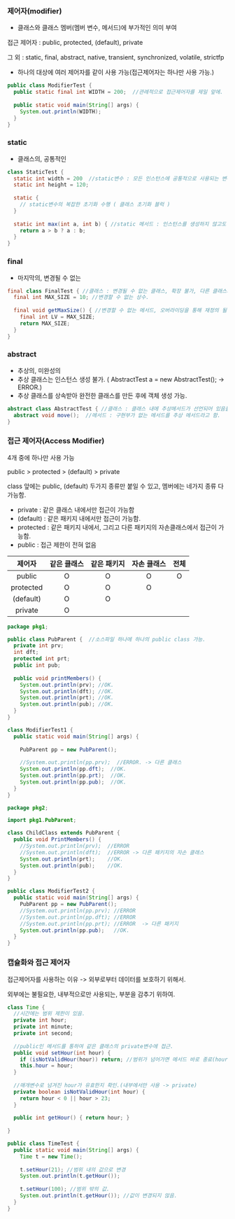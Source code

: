 ### 제어자(modifier)

- 클래스와 클래스 멤버(멤버 변수, 메서드)에 부가적인 의미 부여

접근 제어자 : public, protected, (default), private

그 외 : static, final, abstract, native, transient, synchronized, volatile, strictfp

- 하나의 대상에 여러 제어자를 같이 사용 가능(접근제어자는 하나만 사용 가능.)

```java
public class ModifierTest {
  public static final int WIDTH = 200;  //관례적으로 접근제어자를 제일 앞에.
  
  public static void main(String[] args) {
    System.out.println(WIDTH);
  }
}
```





### static

- 클래스의, 공통적인

```java
class StaticTest {
  static int width = 200  //static변수 : 모든 인스턴스에 공통적으로 사용되는 변수
  static int height = 120;
  
  static {
    // static변수의 복잡한 초기화 수행 ( 클래스 초기화 블럭 )
  }
  
  static int max(int a, int b) { //static 메서드 : 인스턴스를 생성하지 않고도 호출 가능.
    return a > b ? a : b;
  }
}
```





### final

- 마지막의, 변경될 수 없는

```java
final class FinalTest { //클래스 : 변경될 수 없는 클래스, 확장 불가, 다른 클래스의 조상이 될 수 없음.
  final int MAX_SIZE = 10; //변경할 수 없는 상수.
  
  final void getMaxSize() { //변경할 수 없는 메서드, 오버라이딩을 통해 재정의 될 수 없다.
    final int LV = MAX_SIZE;
    return MAX_SIZE;
  }
}
```



### abstract

- 추상의, 미완성의
- 추상 클래스는 인스턴스 생성 불가. ( AbstractTest a = new AbstractTest(); -> ERROR.)
- 추상 클래스를 상속받아 완전한 클래스를 만든 후에 객체 생성 가능.

```java
abstract class AbstractTest { //클래스 : 클래스 내에 추상메서드가 선언되어 있음을 의미.
  abstract void move();  //메서드 : 구현부가 없는 메서드를 추상 메서드라고 함.
}
```





### 접근 제어자(Access Modifier)

4개 중에 하나만 사용 가능

public > protected > (default) > private

class 앞에는 public, (default) 두가지 종류만 붙일 수 있고, 멤버에는 네가지 종류 다 가능함.

- private : 같은 클래스 내에서만 접근이 가능함
- (default) : 같은 패키지 내에서만 접근이 가능함.
- protected : 같은 패키지 내에서, 그리고 다른 패키지의 자손클래스에서 접근이 가능함.
- public : 접근 제한이 전혀 없음

|  제어자   | 같은 클래스 | 같은 패키지 | 자손 클래스 | 전체 |
| :-------: | :---------: | :---------: | :---------: | :--: |
|  public   |      O      |      O      |      O      |  O   |
| protected |      O      |      O      |      O      |      |
| (default) |      O      |      O      |             |      |
|  private  |      O      |             |             |      |



```java
package pkg1;

public class PubParent {  //소스파일 하나에 하나의 public class 가능.
  private int prv;
  int dft;
  protected int prt;
  public int pub;
  
  public void printMembers() {
    System.out.println(prv); //OK.
    System.out.println(dft); //OK.
    System.out.println(prt); //OK.
    System.out.println(pub); //OK.
  }
}

class ModifierTest1 {
  public static void main(String[] args) {
    
    PubParent pp = new PubParent();
    
    //System.out.println(pp.prv);  //ERROR. -> 다른 클래스
    System.out.println(pp.dft);  //OK.  
    System.out.println(pp.prt);  //OK.
    System.out.println(pp.pub);  //OK.
  }
} 
```

```java
package pkg2;

import pkg1.PubParent;

class ChildClass extends PubParent {
  public void PrintMembers() {
    //System.out.println(prv);  //ERROR
    //System.out.println(dft);  //ERROR -> 다른 패키지의 자손 클래스
    System.out.println(prt);    //OK.
    System.out.println(pub);    //OK.
  }
}

public class ModifierTest2 {
  public static void main(String[] args) {
    PubParent pp = new PubParent();
    //System.out.println(pp.prv); //ERROR
    //System.out.println(pp.dft); //ERROR
    //System.out.println(pp.prt); //ERROR  -> 다른 패키지
    System.out.println(pp.pub);   //OK.
  }
}
```





### 캡슐화와 접근 제어자

접근제어자를 사용하는 이유 -> 외부로부터 데이터를 보호하기 위해서.

외부에는 불필요한, 내부적으로만 사용되는, 부분을 감추기 위하여.

```java
class Time {
  //시간에는 범위 제한이 있음.
  private int hour;
  private int minute;
  private int second;
  
  //public인 메서드를 통하여 같은 클래스의 private변수에 접근.
  public void setHour(int hour) {
    if (isNotValidHour(hour)) return; //범위가 넘어가면 메서드 바로 종료(hour값이 바뀌지 않음.)
    this.hour = hour;
  }
  
  //매개변수로 넘겨진 hour가 유효한지 확인.(내부에서만 사용 -> private)
  private boolean isNotValidHour(int hour) {
    return hour < 0 || hour > 23;
  }
  
  public int getHour() { return hour; }
  
}

public class TimeTest {
  public static void main(String[] args) {
    Time t = new Time();
    
    t.setHour(21); //범위 내의 값으로 변경
    System.out.println(t.getHour());
    
    t.setHour(100); //범위 밖의 값.
    System.out.println(t.getHour()); //값이 변경되지 않음.
  }
}
```

